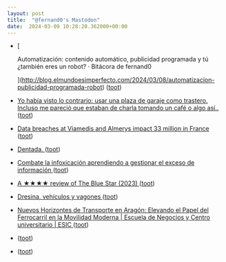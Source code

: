 ```yaml
---
layout: post
title:  "@fernand0's Mastodon"
date:  2024-03-09 10:28:20.362000+00:00
---
```

*  [
    
      Automatización: contenido automático, publicidad programada y tú ¿también eres un robot? · Bitácora de fernand0
    
   ](http://blog.elmundoesimperfecto.com/2024/03/08/automatizacion-publicidad-programada-robot) ([toot](https://mastodon.social/@fernand0/112065255857200208))
*  [Yo había visto lo contrario: usar una plaza de garaje como trastero. Incluso me pareció que estaban de charla tomando un café o algo así.. ](https://mastodon.social/@fernand0/112065176825253618) ([toot](https://mastodon.social/@fernand0/112065176825253618))
*  [Data breaches at Viamedis and Almerys impact 33 million in France ](https://www.bleepingcomputer.com/news/security/data-breaches-at-viamedis-and-almerys-impact-33-million-in-france) ([toot](https://mastodon.social/@fernand0/112064974642126451))
*  [Dentada. ](https://avecesunafoto.wordpress.com/2024/03/08/dentada) ([toot](https://mastodon.social/@fernand0/112061241377850109))
*  [Combate la infoxicación aprendiendo a gestionar el exceso de información ](https://carlosguadian.substack.com/p/combate-la-infoxicacion-aprendiend) ([toot](https://mastodon.social/@fernand0/112060957850356336))
*  [A ★★★★ review of The Blue Star (2023) ](https://letterboxd.com/jesuscasas55/film/the-blue-star-2023) ([toot](https://mastodon.social/@fernand0/112060823845246735))
*  [Dresina, vehículos y vagones ](https://www.flickr.com/photos/fernand0/53565019259) ([toot](https://mastodon.social/@fernand0/112060583750399452))
*  [Nuevos Horizontes de Transporte en Aragón: Elevando el Papel del Ferrocarril en la Movilidad Moderna \| Escuela de Negocios y Centro universitario \| ESIC ](https://www.esic.edu/eventos/nuevos-horizontes-de-transporte-en-aragon-elevando-el-papel-del-ferrocarril-en-la-movilida) ([toot](https://mastodon.social/@fernand0/112060571119999016))
*  [ ](https://social.aguilera.soy/users/jorge) ([toot](https://mastodon.social/@fernand0/112060565548710434))
*  [ ](https://social.ctrlz.es/@mgdelacroix) ([toot](https://mastodon.social/@fernand0/112060231599960231))
